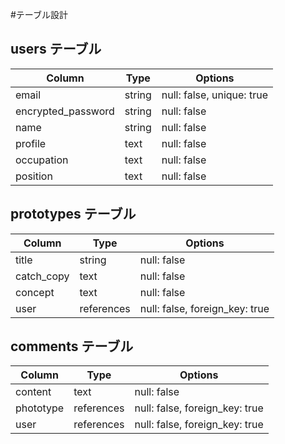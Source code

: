 #テーブル設計

## users テーブル
| Column             | Type   | Options     |
| ------------------ | ------ | ----------- |
| email              | string | null: false, unique: true|
| encrypted_password | string | null: false |
| name               | string | null: false |
| profile            | text   | null: false |
| occupation         | text   | null: false |
| position           | text   | null: false |


## prototypes テーブル
| Column             | Type   | Options     |
| ------------------ | ------ | ----------- |
| title              | string | null: false |
| catch_copy         | text   | null: false |
| concept            | text   | null: false |
| user               | references | null: false, foreign_key: true |


## comments テーブル
| Column             | Type   | Options     |
| ------------------ | ------ | ----------- |
| content            | text   | null: false |
| phototype          | references | null: false, foreign_key: true |
| user               | references | null: false, foreign_key: true |

